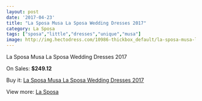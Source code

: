 ```yaml
---
layout: post
date: '2017-04-23'
title: "La Sposa Musa La Sposa Wedding Dresses 2017"
category: La Sposa
tags: ["sposa","little","dresses","unique","musa"]
image: http://img.hectodress.com/10986-thickbox_default/la-sposa-musa-la-sposa-wedding-dresses-2013.jpg
---
```

La Sposa Musa La Sposa Wedding Dresses 2017

On Sales: **$249.12**
<a href="https://www.hectodress.com/la-sposa/5397-la-sposa-musa-la-sposa-wedding-dresses-2013.html"><amp-img layout="responsive" width="600" height="600" src="//img.hectodress.com/10986-thickbox_default/la-sposa-musa-la-sposa-wedding-dresses-2013.jpg" alt="La Sposa Musa La Sposa Wedding Dresses 2017 0" /></a>
<a href="https://www.hectodress.com/la-sposa/5397-la-sposa-musa-la-sposa-wedding-dresses-2013.html"><amp-img layout="responsive" width="600" height="600" src="//img.hectodress.com/10988-thickbox_default/la-sposa-musa-la-sposa-wedding-dresses-2013.jpg" alt="La Sposa Musa La Sposa Wedding Dresses 2017 1" /></a>
<a href="https://www.hectodress.com/la-sposa/5397-la-sposa-musa-la-sposa-wedding-dresses-2013.html"><amp-img layout="responsive" width="600" height="600" src="//img.hectodress.com/10987-thickbox_default/la-sposa-musa-la-sposa-wedding-dresses-2013.jpg" alt="La Sposa Musa La Sposa Wedding Dresses 2017 2" /></a>

Buy it: [La Sposa Musa La Sposa Wedding Dresses 2017](https://www.hectodress.com/la-sposa/5397-la-sposa-musa-la-sposa-wedding-dresses-2013.html "La Sposa Musa La Sposa Wedding Dresses 2017")

View more: [La Sposa](https://www.hectodress.com/90-la-sposa "La Sposa")